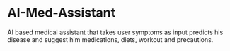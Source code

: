 # AI-Med-Assistant
AI based medical assistant that takes user symptoms as input predicts his disease and suggest him medications, diets, workout and precautions.
